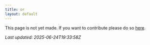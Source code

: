 ```yaml
---
title: or
layout: default
---
```


This page is not yet made. If you want to contribute please do so [here](https://github.com/CrazyH2/Bigstone/blob/wiki/components/or.md).

_Last updated: 2025-06-24T19:33:58Z_
